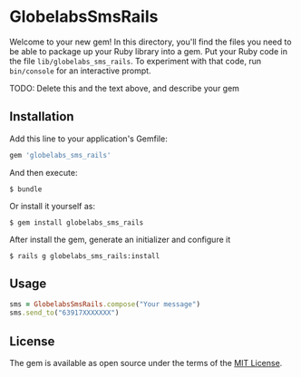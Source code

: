 # GlobelabsSmsRails

Welcome to your new gem! In this directory, you'll find the files you need to be able to package up your Ruby library into a gem. Put your Ruby code in the file `lib/globelabs_sms_rails`. To experiment with that code, run `bin/console` for an interactive prompt.

TODO: Delete this and the text above, and describe your gem

## Installation

Add this line to your application's Gemfile:

```ruby
gem 'globelabs_sms_rails'
```

And then execute:

    $ bundle

Or install it yourself as:

    $ gem install globelabs_sms_rails

After install the gem, generate an initializer and configure it
		
	$ rails g globelabs_sms_rails:install 


## Usage
```ruby
sms = GlobelabsSmsRails.compose("Your message")
sms.send_to("63917XXXXXXX")
```

## License

The gem is available as open source under the terms of the [MIT License](http://opensource.org/licenses/MIT).
